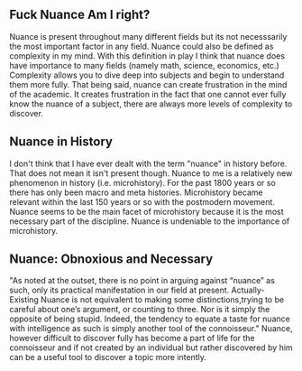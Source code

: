 ## Fuck Nuance Am I right?

Nuance is present throughout many different fields but its not necesssarily the most important factor in any field. Nuance could also be defined as complexity in my mind. With this definition in play I think that nuance does have importance to many fields (namely math, science, economics, etc.) Complexity allows you to dive deep into subjects and begin to understand them more fully. That being said, nuance can create frustration in the mind of the academic. It creates frustration in the fact that one cannot ever fully know the nuance of a subject, there are always more levels of complexity to discover. 

## Nuance in History

I don't think that I have ever dealt with the term "nuance" in history before. That does not mean it isn't present though. Nuance to me is a relatively new phenomenon in history (i.e. microhistory). For the past 1800 years or so there has only been macro and meta histories. Microhistory became relevant within the last 150 years or so with the postmodern movement. Nuance seems to be the main facet of microhistory because it is the most necessary part of the discipline. Nuance is undeniable to the importance of microhistory.

## Nuance: Obnoxious and Necessary

 "As noted at the outset, there is no point in arguing against “nuance” as such, only its practical manifestation in our field at present. Actually-Existing Nuance is not equivalent to making some distinctions,trying to be careful about one’s argument, or counting to three. Nor is it simply the opposite of being stupid. Indeed, the tendency to equate a taste for nuance with intelligence as such is simply another tool of the connoisseur." Nuance, however difficult to discover fully has become a part of life for the connoisseur and if not created by an individual but rather discovered by him can be a useful tool to discover a topic more intently. 
